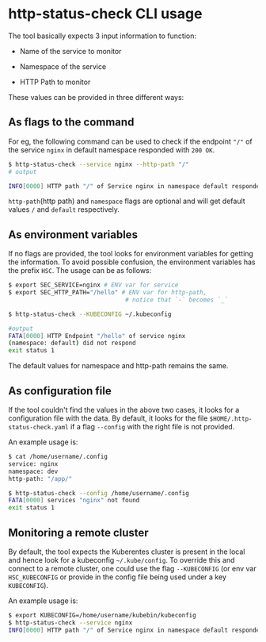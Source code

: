 # http-status-check CLI usage

The tool basically expects 3 input information to function:

* Name of the service to monitor

* Namespace of the service

* HTTP Path to monitor

These values can be provided in three different ways:

## As flags to the command

For eg, the following command can be used to check if the endpoint `"/"`
of the service `nginx` in default namespace responded with `200 OK`.

``` sh
$ http-status-check --service nginx --http-path "/"
# output

INFO[0000] HTTP path "/" of Service nginx in namespace default responded with 200

```

`http-path`(http path) and `namespace` flags are optional and will get
default values `/` and `default` respectively.

## As environment variables

If no flags are provided, the tool looks for environment variables for getting
the information. To avoid possible confusion, the environment variables has the
prefix `HSC`. The usage can be as follows:

``` sh
$ export SEC_SERVICE=nginx # ENV var for service
$ export SEC_HTTP_PATH="/hello" # ENV var for http-path,
                                 # notice that `-` becomes `_`

$ http-status-check --KUBECONFIG ~/.kubeconfig

#output
FATA[0000] HTTP Endpoint "/hello" of service nginx
(namespace: default) did not respond
exit status 1

```

The default values for namespace and http-path remains the same.

## As configuration file

If the tool couldn't find the values in the above two cases, it looks for a
configuration file with the data. By default, it looks for the file
`$HOME/.http-status-check.yaml` if a flag `--config` with the right file
is not provided.

An example usage is:

``` sh
$ cat /home/username/.config
service: nginx
namespace: dev
http-path: "/app/"

$ http-status-check --config /home/username/.config
FATA[0000] services "nginx" not found
exit status 1

```

## Monitoring a remote cluster

By default, the tool expects the Kuberentes cluster is present in the local and
hence look for a kubeconfig `~/.kube/config`. To override this and connect to a
remote cluster, one could use the flag `--KUBECONFIG` (or env var
`HSC_KUBECONFIG` or provide in the config file being used under a key
`KUBECONFIG`).

An example usage is:

``` sh
$ export KUBECONFIG=/home/username/kubebin/kubeconfig
$ http-status-check --service nginx
INFO[0000] HTTP path "/" of Service nginx in namespace default responded with 200

```
